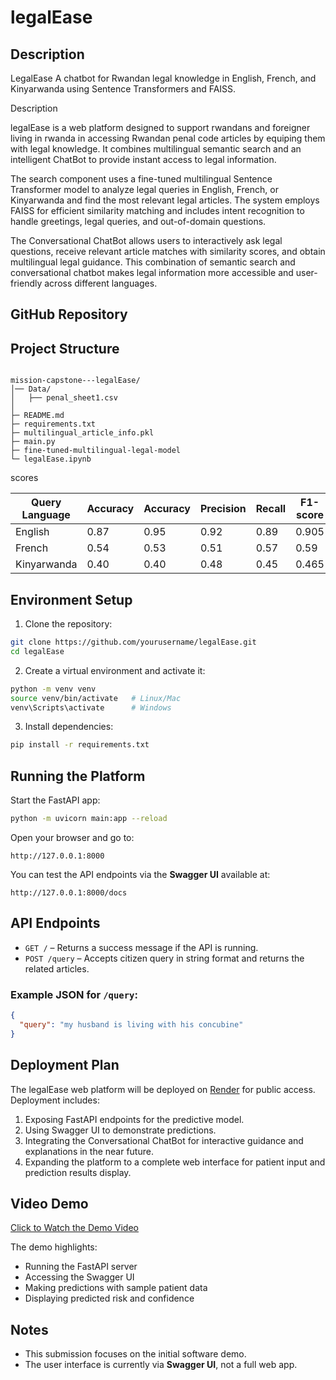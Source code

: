 # legalEase

## Description
LegalEase A chatbot for Rwandan legal knowledge in English, French, and Kinyarwanda using Sentence Transformers and FAISS.

Description 

legalEase is a web platform designed to support rwandans and foreigner living in rwanda in accessing Rwandan penal code articles by equiping them with legal knowledge. It combines multilingual semantic search and an intelligent ChatBot to provide instant access to legal information.

The search component uses a fine-tuned multilingual Sentence Transformer model to analyze legal queries in English, French, or Kinyarwanda and find the most relevant legal articles. The system employs FAISS for efficient similarity matching and includes intent recognition to handle greetings, legal queries, and out-of-domain questions.

The Conversational ChatBot allows users to interactively ask legal questions, receive relevant article matches with similarity scores, and obtain multilingual legal guidance. This combination of semantic search and conversational chatbot makes legal information more accessible and user-friendly across different languages.  

## GitHub Repository


## Project Structure
```

mission-capstone---legalEase/
│── Data/
│   ├── penal_sheet1.csv          
│
├─ README.md
├─ requirements.txt
├─ multilingual_article_info.pkl
├─ main.py
├─ fine-tuned-multilingual-legal-model
└─ legalEase.ipynb

````

scores 

| Query Language | Accuracy       | Accuracy       | Precision   | Recall   | F1-score   |
| -------------- | -------------- | -------------- | ----------- | -------- | ---------- |
| English        | 0.87           | 0.95           | 0.92        | 0.89     | 0.905      |
| French         | 0.54           | 0.53           | 0.51        | 0.57     | 0.59       |
| Kinyarwanda    | 0.40           | 0.40           | 0.48        | 0.45     | 0.465      |


## Environment Setup
1. Clone the repository:
```bash
git clone https://github.com/yourusername/legalEase.git
cd legalEase
````

2. Create a virtual environment and activate it:

```bash
python -m venv venv
source venv/bin/activate   # Linux/Mac
venv\Scripts\activate      # Windows
```

3. Install dependencies:

```bash
pip install -r requirements.txt
```

## Running the Platform

Start the FastAPI app:

```bash
python -m uvicorn main:app --reload
```

Open your browser and go to:

```
http://127.0.0.1:8000
```

You can test the API endpoints via the **Swagger UI** available at:

```
http://127.0.0.1:8000/docs
```

## API Endpoints

* `GET /` – Returns a success message if the API is running.
* `POST /query` – Accepts citizen query in string format and returns the related articles.

### Example JSON for `/query`:

```json
{
  "query": "my husband is living with his concubine"
}
```

## Deployment Plan

The legalEase web platform will be deployed on [Render](https://render.com) for public access. Deployment includes:

1. Exposing FastAPI endpoints for the predictive model.
2. Using Swagger UI to demonstrate predictions.
3. Integrating the Conversational ChatBot for interactive guidance and explanations in the near future.
4. Expanding the platform to a complete web interface for patient input and prediction results display.

## Video Demo

[Click to Watch the Demo Video](https://www.youtube.com/watch?v=eSwuXgh3sZM)

The demo highlights:

* Running the FastAPI server
* Accessing the Swagger UI
* Making predictions with sample patient data
* Displaying predicted risk and confidence

## Notes

* This submission focuses on the initial software demo.
* The user interface is currently via **Swagger UI**, not a full web app.

```
